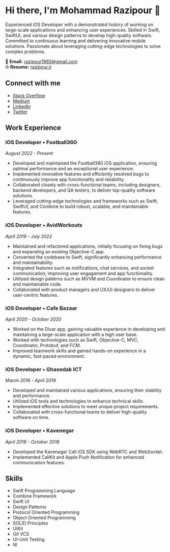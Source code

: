 # Hi there, I'm Mohammad Razipour 👋

Experienced iOS Developer with a demonstrated history of working on large-scale applications and enhancing user experiences. Skilled in Swift, SwiftUI, and various design patterns to develop high-quality software. Committed to continuous learning and delivering innovative mobile solutions. Passionate about leveraging cutting-edge technologies to solve complex problems.

📧 **Email:** [razipour1993@gmail.com](mailto:razipour1993@gmail.com)  
🌐 **Resume:** [razipour.ir](https://razipour.ir)

## Connect with me
- [Stack Overflow](https://stackoverflow.com/users/4493995/mohammad-razipour)
- [Medium](https://medium.com/@razipour1993)
- [LinkedIn](https://www.linkedin.com/in/razipour1993/)
- [Twitter](https://twitter.com/razipour1993)

## Work Experience

### iOS Developer • Football360
*August 2022 - Present*

- Developed and maintained the Football360 iOS application, ensuring optimal performance and an exceptional user experience.
- Implemented innovative features and efficiently resolved bugs to continuously improve app functionality and reliability.
- Collaborated closely with cross-functional teams, including designers, backend developers, and QA testers, to deliver top-quality software solutions.
- Leveraged cutting-edge technologies and frameworks such as Swift, SwiftUI, and Combine to build robust, scalable, and maintainable features.

### iOS Developer • AvidWorkouts
*April 2019 - July 2022*

- Maintained and refactored applications, initially focusing on fixing bugs and expanding an existing Objective-C app.
- Converted the codebase to Swift, significantly enhancing performance and maintainability.
- Integrated features such as notifications, chat services, and socket communication, improving user engagement and app functionality.
- Utilized design patterns such as MVVM and Coordinator to ensure clean and maintainable code.
- Collaborated with product managers and UX/UI designers to deliver user-centric features.

### iOS Developer • Cafe Bazaar
*April 2020 - October 2020*

- Worked on the Divar app, gaining valuable experience in developing and maintaining a large-scale application with a high user base.
- Worked with technologies such as Swift, Objective-C, MVC, Coordinator, Protobuf, and FCM.
- Improved teamwork skills and gained hands-on experience in a dynamic, fast-paced environment.

### iOS Developer • Ghasedak ICT
*March 2016 - April 2019*

- Developed and maintained various applications, ensuring their stability and performance.
- Utilized iOS tools and technologies to enhance technical skills.
- Implemented effective solutions to meet unique project requirements.
- Collaborated with cross-functional teams to deliver high-quality software on time.

### iOS Developer • Kavenegar
*April 2018 - October 2018*

- Developed the Kavenegar Call iOS SDK using WebRTC and WebSocket.
- Implemented CallKit and Apple Push Notification for enhanced communication features.

## Skills

- Swift Programming Language
- Combine Framework
- Swift UI
- Design Patterns
- Protocol Oriented Programming
- Object Oriented Programming
- SOLID Principles
- UIKit
- Git VCS
- UI-Unit Testing
- W
